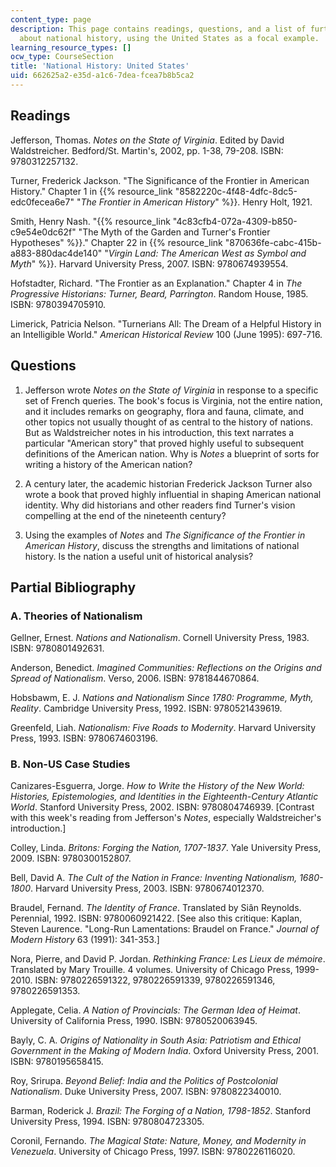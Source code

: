 ```yaml
---
content_type: page
description: This page contains readings, questions, and a list of further readings
  about national history, using the United States as a focal example.
learning_resource_types: []
ocw_type: CourseSection
title: 'National History: United States'
uid: 662625a2-e35d-a1c6-7dea-fcea7b8b5ca2
---
```


Readings
--------

Jefferson, Thomas. _Notes on the State of Virginia_. Edited by David Waldstreicher. Bedford/St. Martin's, 2002, pp. 1-38, 79-208. ISBN: 9780312257132.

Turner, Frederick Jackson. "The Significance of the Frontier in American History." Chapter 1 in {{% resource_link "8582220c-4f48-4dfc-8dc5-edc0fecea6e7" "_The Frontier in American History_" %}}. Henry Holt, 1921.

Smith, Henry Nash. "{{% resource_link "4c83cfb4-072a-4309-b850-c9e54e0dc62f" "The Myth of the Garden and Turner's Frontier Hypotheses" %}}." Chapter 22 in {{% resource_link "870636fe-cabc-415b-a883-880dac4de140" "_Virgin Land: The American West as Symbol and Myth_" %}}. Harvard University Press, 2007. ISBN: 9780674939554.

Hofstadter, Richard. "The Frontier as an Explanation." Chapter 4 in _The Progressive Historians: Turner, Beard, Parrington_. Random House, 1985. ISBN: 9780394705910.

Limerick, Patricia Nelson. "Turnerians All: The Dream of a Helpful History in an Intelligible World." _American Historical Review_ 100 (June 1995): 697-716.

Questions
---------

1.  Jefferson wrote _Notes on the State of Virginia_ in response to a specific set of French queries. The book's focus is Virginia, not the entire nation, and it includes remarks on geography, flora and fauna, climate, and other topics not usually thought of as central to the history of nations. But as Waldstreicher notes in his introduction, this text narrates a particular "American story" that proved highly useful to subsequent definitions of the American nation. Why is _Notes_ a blueprint of sorts for writing a history of the American nation?
    
2.  A century later, the academic historian Frederick Jackson Turner also wrote a book that proved highly influential in shaping American national identity. Why did historians and other readers find Turner's vision compelling at the end of the nineteenth century?
    
3.  Using the examples of _Notes_ and _The Significance of the Frontier in American History_, discuss the strengths and limitations of national history. Is the nation a useful unit of historical analysis?
    

Partial Bibliography
--------------------

### A. Theories of Nationalism

Gellner, Ernest. _Nations and Nationalism_. Cornell University Press, 1983. ISBN: 9780801492631.

Anderson, Benedict. _Imagined Communities: Reflections on the Origins and Spread of Nationalism_. Verso, 2006. ISBN: 9781844670864.

Hobsbawm, E. J. _Nations and Nationalism Since 1780: Programme, Myth, Reality_. Cambridge University Press, 1992. ISBN: 9780521439619.

Greenfeld, Liah. _Nationalism: Five Roads to Modernity_. Harvard University Press, 1993. ISBN: 9780674603196.

### B. Non-US Case Studies

Canizares-Esguerra, Jorge. _How to Write the History of the New World: Histories, Epistemologies, and Identities in the Eighteenth-Century Atlantic World_. Stanford University Press, 2002. ISBN: 9780804746939. \[Contrast with this week's reading from Jefferson's _Notes_, especially Waldstreicher's introduction.\]

Colley, Linda. _Britons: Forging the Nation, 1707-1837_. Yale University Press, 2009. ISBN: 9780300152807.

Bell, David A. _The Cult of the Nation in France: Inventing Nationalism, 1680-1800_. Harvard University Press, 2003. ISBN: 9780674012370.

Braudel, Fernand. _The Identity of France_. Translated by Siân Reynolds. Perennial, 1992. ISBN: 9780060921422. \[See also this critique: Kaplan, Steven Laurence. "Long-Run Lamentations: Braudel on France." _Journal of Modern History_ 63 (1991): 341-353.\]

Nora, Pierre, and David P. Jordan. _Rethinking France: Les Lieux de mémoire_. Translated by Mary Trouille. 4 volumes. University of Chicago Press, 1999-2010. ISBN: 9780226591322, 9780226591339, 9780226591346, 9780226591353.

Applegate, Celia. _A Nation of Provincials: The German Idea of Heimat_. University of California Press, 1990. ISBN: 9780520063945.

Bayly, C. A. _Origins of Nationality in South Asia: Patriotism and Ethical Government in the Making of Modern India_. Oxford University Press, 2001. ISBN: 9780195658415.

Roy, Srirupa. _Beyond Belief: India and the Politics of Postcolonial Nationalism_. Duke University Press, 2007. ISBN: 9780822340010.

Barman, Roderick J. _Brazil: The Forging of a Nation, 1798-1852_. Stanford University Press, 1994. ISBN: 9780804723305.

Coronil, Fernando. _The Magical State: Nature, Money, and Modernity in Venezuela_. University of Chicago Press, 1997. ISBN: 9780226116020.